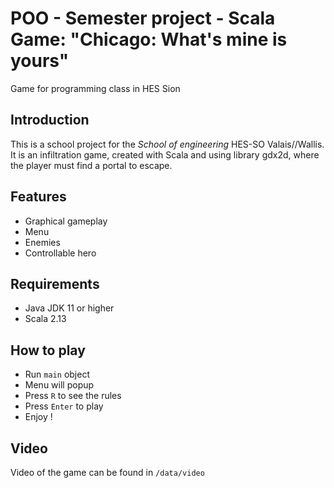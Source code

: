 # POO - Semester project - Scala Game: "Chicago: What's mine is yours"
Game for programming class in HES Sion

## Introduction
This is a school project for the _School of engineering_ HES-SO Valais//Wallis. It is an infiltration game, created with Scala and using library gdx2d, where the player must find a portal to escape. 

## Features
- Graphical gameplay
- Menu
- Enemies
- Controllable hero

## Requirements
- Java JDK 11 or higher
- Scala 2.13

## How to play
- Run `main` object
- Menu will popup
- Press `R` to see the rules
- Press `Enter` to play
- Enjoy !

## Video
Video of the game can be found in `/data/video`
